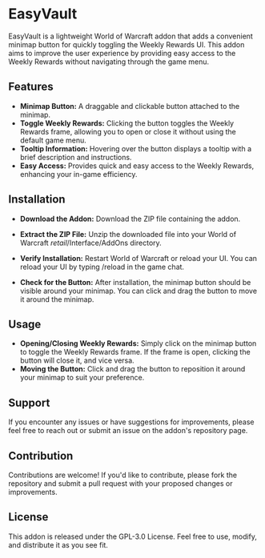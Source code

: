 # EasyVault

EasyVault is a lightweight World of Warcraft addon that adds a convenient minimap button for quickly toggling the Weekly Rewards UI. This addon aims to improve the user experience by providing easy access to the Weekly Rewards without navigating through the game menu.

## Features
* **Minimap Button:** A draggable and clickable button attached to the minimap.
* **Toggle Weekly Rewards:** Clicking the button toggles the Weekly Rewards frame, allowing you to open or close it without using the default game menu.
* **Tooltip Information:** Hovering over the button displays a tooltip with a brief description and instructions.
* **Easy Access:** Provides quick and easy access to the Weekly Rewards, enhancing your in-game efficiency.

## Installation
* **Download the Addon:** Download the ZIP file containing the addon.

* **Extract the ZIP File:** Unzip the downloaded file into your World of Warcraft _retail_/Interface/AddOns directory.
* **Verify Installation:** Restart World of Warcraft or reload your UI. You can reload your UI by typing /reload in the game chat.
* **Check for the Button:** After installation, the minimap button should be visible around your minimap. You can click and drag the button to move it around the minimap.

## Usage
* **Opening/Closing Weekly Rewards:** Simply click on the minimap button to toggle the Weekly Rewards frame. If the frame is open, clicking the button will close it, and vice versa.
* **Moving the Button:** Click and drag the button to reposition it around your minimap to suit your preference.

## Support
If you encounter any issues or have suggestions for improvements, please feel free to reach out or submit an issue on the addon's repository page.

## Contribution
Contributions are welcome! If you'd like to contribute, please fork the repository and submit a pull request with your proposed changes or improvements.

## License
This addon is released under the GPL-3.0 License. Feel free to use, modify, and distribute it as you see fit.
